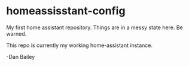 # homeassisstant-config

My first home assistant repository.  Things are in a messy state here.  Be warned.

This repo is currently my working home-assistant instance.

-Dan Bailey
